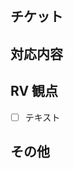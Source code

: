 <!-- I want to review in Japanese. -->
## チケット

## 対応内容

## RV 観点

- [ ] テキスト

## その他

<!-- for GitHub Copilot review rule -->
<!--
レビューする際には、以下のprefix(接頭辞)をつけてください
[must]  
[imo] (in my opinion)  
[nits](nitpick) 
[ask]  
[fyi]
-->
<!-- for GitHub Copilot review rule-->

<!-- I want to review in Japanese. -->
